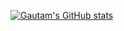 <!---
### Hi there 👋
-->

<!--
**Gautam-J/Gautam-J** is a ✨ _special_ ✨ repository because its `README.md` (this file) appears on your GitHub profile.

Here are some ideas to get you started:

- 🔭 I’m currently working on ...
- 🌱 I’m currently learning ...
- 👯 I’m looking to collaborate on ...
- 🤔 I’m looking for help with ...
- 💬 Ask me about ...
- 📫 How to reach me: ...
- 😄 Pronouns: ...
- ⚡ Fun fact: ...
-->
[![Gautam's GitHub stats](https://github-readme-stats.vercel.app/api?username=Gautam-J&count_private=true&show_icons=true&theme=gruvbox&include_all_commits=true)](https://github.com/anuraghazra/github-readme-stats)

